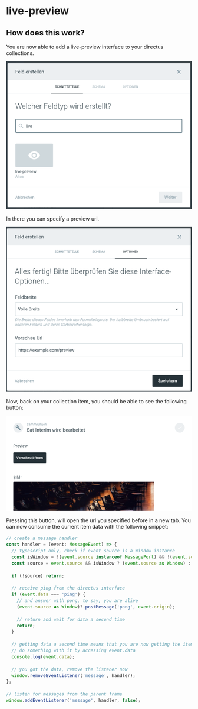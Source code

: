 # live-preview

## How does this work?

You are now able to add a live-preview interface to your directus collections.

![add interface 1](docs/create-1.png "Add the interface to your collection")

In there you can specify a preview url.

![add interface 2](docs/create-2.png "Specify a preview url")

Now, back on your collection item, you should be able to see the following button:

![detail view](docs/view.png "Preview button")

Pressing this button, will open the url you specified before in a new tab. You can now consume the current item data with the following snippet:

```typescript
// create a message handler
const handler = (event: MessageEvent) => {
  // typescript only, check if event source is a Window instance
  const isWindow = !(event.source instanceof MessagePort) && !(event.source instanceof ServiceWorker);
  const source = event.source && isWindow ? (event.source as Window) : null;

  if (!source) return;

  // receive ping from the directus interface
  if (event.data === 'ping') {
    // and answer with pong, to say, you are alive
    (event.source as Window)?.postMessage('pong', event.origin);

    // return and wait for data a second time
    return;
  }

  // getting data a second time means that you are now getting the item data
  // do something with it by accessing event.data
  console.log(event.data);

  // you got the data, remove the listener now
  window.removeEventListener('message', handler);
};

// listen for messages from the parent frame
window.addEventListener('message', handler, false);
```